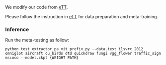 We modify our code from [eTT](https://github.com/chmxu/eTT_TMLR2022).
 
Please follow the instruction in [eTT](https://github.com/chmxu/eTT_TMLR2022) for data preparation and meta-training.
 
### Inference

Run the meta-testing as follow:

```shell script
python test_extractor_pa_vit_prefix.py --data.test ilsvrc_2012 omniglot aircraft cu_birds dtd quickdraw fungi vgg_flower traffic_sign mscoco --model.ckpt {WEIGHT PATH}
```
